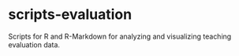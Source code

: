 # scripts-evaluation

Scripts for R and R-Markdown for analyzing and visualizing teaching evaluation data. 